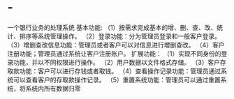 # -
一个银行业务的处理系统
基本功能:
（1）按需求完成基本的增、删、查、改、统计、排序等系统管理操作。
（2）登录功能：分为管理员登录和一般客户登录。
（3）增删查改信息功能：管理员或者客户可以对信息进行增删查改。
（4）客户注册功能；管理员通过系统让客户注册账户。
扩展功能：
（1）实现不同身份的登录功能，并以不同权限进行操作。
（2）用户数据以文件格式存储。
（3）客户存取款功能：客户可以进行存钱或者取钱。
（4）查看操作记录功能：管理员通过系统可以查看客户的存取款操作记录。
（5）重置系统功能：管理员可以通过重置系统，将系统内所有数据归零

 
